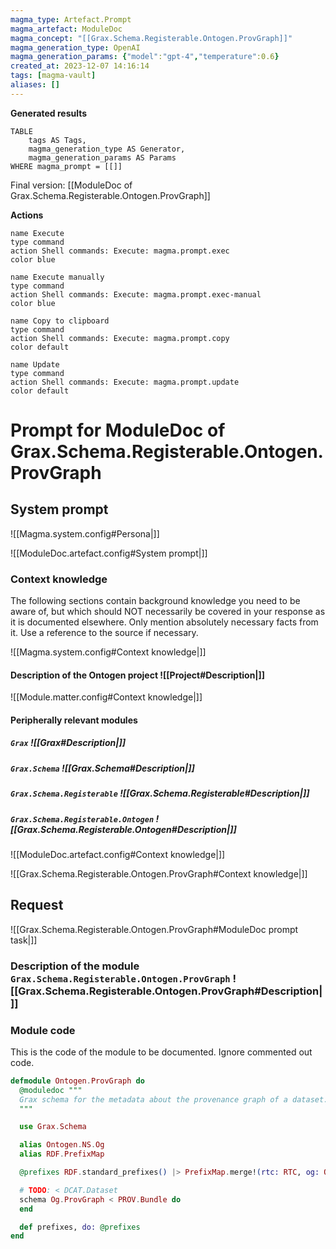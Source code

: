 ```yaml
---
magma_type: Artefact.Prompt
magma_artefact: ModuleDoc
magma_concept: "[[Grax.Schema.Registerable.Ontogen.ProvGraph]]"
magma_generation_type: OpenAI
magma_generation_params: {"model":"gpt-4","temperature":0.6}
created_at: 2023-12-07 14:16:14
tags: [magma-vault]
aliases: []
---
```


**Generated results**

```dataview
TABLE
	tags AS Tags,
	magma_generation_type AS Generator,
	magma_generation_params AS Params
WHERE magma_prompt = [[]]
```

Final version: [[ModuleDoc of Grax.Schema.Registerable.Ontogen.ProvGraph]]

**Actions**

```button
name Execute
type command
action Shell commands: Execute: magma.prompt.exec
color blue
```
```button
name Execute manually
type command
action Shell commands: Execute: magma.prompt.exec-manual
color blue
```
```button
name Copy to clipboard
type command
action Shell commands: Execute: magma.prompt.copy
color default
```
```button
name Update
type command
action Shell commands: Execute: magma.prompt.update
color default
```

# Prompt for ModuleDoc of Grax.Schema.Registerable.Ontogen.ProvGraph

## System prompt

![[Magma.system.config#Persona|]]

![[ModuleDoc.artefact.config#System prompt|]]

### Context knowledge

The following sections contain background knowledge you need to be aware of, but which should NOT necessarily be covered in your response as it is documented elsewhere. Only mention absolutely necessary facts from it. Use a reference to the source if necessary.

![[Magma.system.config#Context knowledge|]]

#### Description of the Ontogen project ![[Project#Description|]]

![[Module.matter.config#Context knowledge|]]

#### Peripherally relevant modules

##### `Grax` ![[Grax#Description|]]

##### `Grax.Schema` ![[Grax.Schema#Description|]]

##### `Grax.Schema.Registerable` ![[Grax.Schema.Registerable#Description|]]

##### `Grax.Schema.Registerable.Ontogen` ![[Grax.Schema.Registerable.Ontogen#Description|]]

![[ModuleDoc.artefact.config#Context knowledge|]]

![[Grax.Schema.Registerable.Ontogen.ProvGraph#Context knowledge|]]


## Request

![[Grax.Schema.Registerable.Ontogen.ProvGraph#ModuleDoc prompt task|]]

### Description of the module `Grax.Schema.Registerable.Ontogen.ProvGraph` ![[Grax.Schema.Registerable.Ontogen.ProvGraph#Description|]]

### Module code

This is the code of the module to be documented. Ignore commented out code.

```elixir
defmodule Ontogen.ProvGraph do
  @moduledoc """
  Grax schema for the metadata about the provenance graph of a dataset.
  """

  use Grax.Schema

  alias Ontogen.NS.Og
  alias RDF.PrefixMap

  @prefixes RDF.standard_prefixes() |> PrefixMap.merge!(rtc: RTC, og: Og)

  # TODO: < DCAT.Dataset
  schema Og.ProvGraph < PROV.Bundle do
  end

  def prefixes, do: @prefixes
end

```
